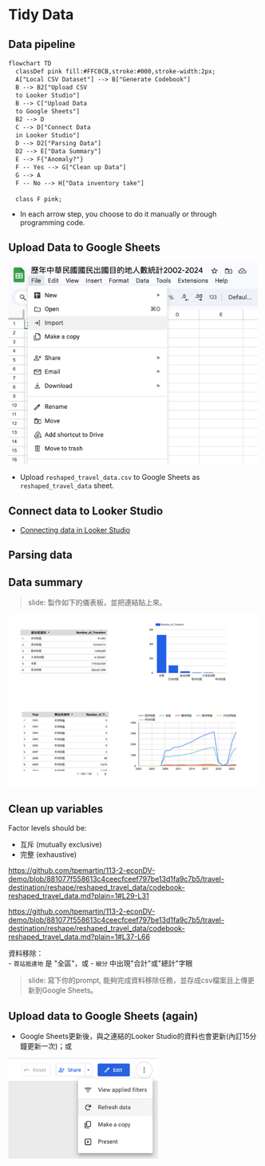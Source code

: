 # Tidy Data

## Data pipeline

```mermaid
flowchart TD
  classDef pink fill:#FFC0CB,stroke:#000,stroke-width:2px;
  A["Local CSV Dataset"] --> B["Generate Codebook"]
  B --> B2["Upload CSV 
  to Looker Studio"]
  B --> C["Upload Data 
  to Google Sheets"]
  B2 --> D
  C --> D["Connect Data 
  in Looker Studio"]
  D --> D2["Parsing Data"]
  D2 --> E["Data Summary"]
  E --> F{"Anomaly?"}
  F -- Yes --> G["Clean up Data"]
  G --> A
  F -- No --> H["Data inventory take"]

  class F pink;
```

  - In each arrow step, you choose to do it manually or through programming code.

## Upload Data to Google Sheets

<img src="../img/2025-03-23-11-02-09.png" width="500px"/>

  - Upload `reshaped_travel_data.csv` to Google Sheets as `reshaped_travel_data` sheet.

## Connect data to Looker Studio

  - [Connecting data in Looker Studio](lookerstudio-connect-data.md)

## Parsing data

## Data summary

> slide: 製作如下的儀表板，並把連結貼上來。
> 
<img src="../img/2025-03-23-13-31-56.png" width="500px"/>




## Clean up variables

Factor levels should be:  
  - 互斥 (mutually exclusive)
  - 完整 (exhaustive)

https://github.com/tpemartin/113-2-econDV-demo/blob/881077f558613c4ceecfceef797be13d1fa9c7b5/travel-destination/reshape/reshaped_travel_data/codebook-reshaped_travel_data.md?plain=1#L29-L31

https://github.com/tpemartin/113-2-econDV-demo/blob/881077f558613c4ceecfceef797be13d1fa9c7b5/travel-destination/reshape/reshaped_travel_data/codebook-reshaped_travel_data.md?plain=1#L37-L66

  資料移除：  
    - `首站抵達地` 是 "全區"，或 
    - `細分` 中出現"合計"或"總計"字眼



> slide:   寫下你的prompt, 能夠完成資料移除任務，並存成csv檔案且上傳更新到Google Sheets。



## Upload data to Google Sheets (again)

  - Google Sheets更新後，與之連結的Looker Studio的資料也會更新(內訂15分鐘更新一次)；或

<img src="../img/2025-03-23-13-36-21.png" width="300px"/>



